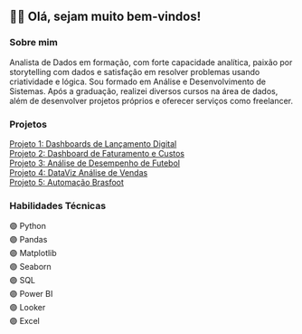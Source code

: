 <h2>👋🏼 Olá, sejam muito bem-vindos! </h2>

<div sobre_mim>
  <h3>
    <b>Sobre mim</b>
  </h3>
    <p>Analista de Dados em formação, com forte capacidade analítica, paixão por storytelling com dados e satisfação em resolver problemas usando criatividade e lógica.
    Sou formado em Análise e Desenvolvimento de Sistemas. Após a graduação, realizei diversos cursos na área de dados, além de desenvolver projetos próprios e oferecer serviços como freelancer. </p>
</div>

<div projetos>
  <h3>
    <b>Projetos</b>
  </h3>
      <a href="https://github.com/JorgeFerreira09/Dashboard-Lancamento-Digital"> Projeto 1: Dashboards de Lançamento Digital </a><br>
      <a href="https://github.com/JorgeFerreira09/Dashboard-Faturamento-Custos"> Projeto 2: Dashboard de Faturamento e Custos</a><br>
      <a href="https://github.com/JorgeFerreira09/Dashboard-de-Futebol" target="_blank">Projeto 3: Análise de Desempenho de Futebol </a><br>
      <a href="https://github.com/JorgeFerreira09/Projeto_DataMarket"> Projeto 4: DataViz Análise de Vendas</a><br>
      <a href="https://github.com/JorgeFerreira09/projeto-automacao-brasfoot"> Projeto 5: Automação Brasfoot</a>
</div>
<div habilidades>
  <h3>
    <b>Habilidades Técnicas</b>
  </h3>
    <p>
      🟣 Python        <br>       
      🟣 Pandas        <br>
      🟣 Matplotlib    <br>
      🟣 Seaborn       <br>
      🟣 SQL           <br>
      🟣 Power BI      <br>
      🟣 Looker        <br>
      🟣 Excel         <br>
  </p>
</div>

